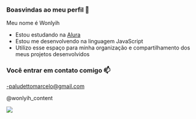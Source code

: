 ### Boasvindas ao meu perfil 💙

Meu nome é Wonlyih

- Estou estudando na [Alura](https://www.alura.com.br)
- Estou me desenvolvendo na linguagem JavaScript
- Utilizo esse espaço para minha organização e compartilhamento dos meus projetos desenvolvidos

### Você entrar em contato comigo 📫

-paludettomarcelo@gmail.com

@wonlyih_content

![](https://media.tenor.com/nlAcoH84u9EAAAAM/le-sserafim-eunchae.gif)
